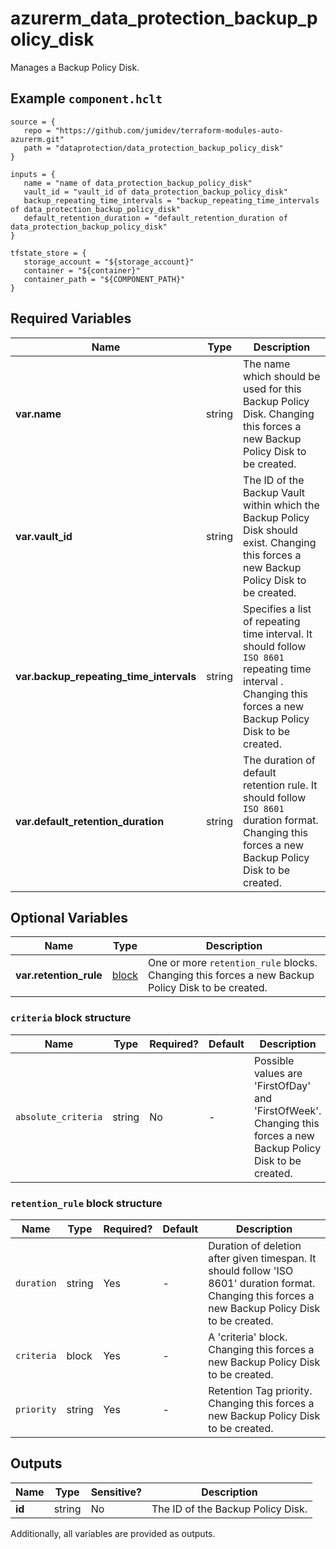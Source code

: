 # azurerm_data_protection_backup_policy_disk

Manages a Backup Policy Disk.

## Example `component.hclt`

```hcl
source = {
   repo = "https://github.com/jumidev/terraform-modules-auto-azurerm.git" 
   path = "dataprotection/data_protection_backup_policy_disk" 
}

inputs = {
   name = "name of data_protection_backup_policy_disk" 
   vault_id = "vault_id of data_protection_backup_policy_disk" 
   backup_repeating_time_intervals = "backup_repeating_time_intervals of data_protection_backup_policy_disk" 
   default_retention_duration = "default_retention_duration of data_protection_backup_policy_disk" 
}

tfstate_store = {
   storage_account = "${storage_account}" 
   container = "${container}" 
   container_path = "${COMPONENT_PATH}" 
}

```

## Required Variables

| Name | Type |  Description |
| ---- | --------- |  ----------- |
| **var.name** | string |  The name which should be used for this Backup Policy Disk. Changing this forces a new Backup Policy Disk to be created. | 
| **var.vault_id** | string |  The ID of the Backup Vault within which the Backup Policy Disk should exist. Changing this forces a new Backup Policy Disk to be created. | 
| **var.backup_repeating_time_intervals** | string |  Specifies a list of repeating time interval. It should follow `ISO 8601` repeating time interval . Changing this forces a new Backup Policy Disk to be created. | 
| **var.default_retention_duration** | string |  The duration of default retention rule. It should follow `ISO 8601` duration format. Changing this forces a new Backup Policy Disk to be created. | 

## Optional Variables

| Name | Type |  Description |
| ---- | --------- |  ----------- |
| **var.retention_rule** | [block](#retention_rule-block-structure) |  One or more `retention_rule` blocks. Changing this forces a new Backup Policy Disk to be created. | 

### `criteria` block structure

| Name | Type | Required? | Default | Description |
| ---- | ---- | --------- | ------- | ----------- |
| `absolute_criteria` | string | No | - | Possible values are 'FirstOfDay' and 'FirstOfWeek'. Changing this forces a new Backup Policy Disk to be created. |

### `retention_rule` block structure

| Name | Type | Required? | Default | Description |
| ---- | ---- | --------- | ------- | ----------- |
| `duration` | string | Yes | - | Duration of deletion after given timespan. It should follow 'ISO 8601' duration format. Changing this forces a new Backup Policy Disk to be created. |
| `criteria` | block | Yes | - | A 'criteria' block. Changing this forces a new Backup Policy Disk to be created. |
| `priority` | string | Yes | - | Retention Tag priority. Changing this forces a new Backup Policy Disk to be created. |



## Outputs

| Name | Type | Sensitive? | Description |
| ---- | ---- | --------- | --------- |
| **id** | string | No  | The ID of the Backup Policy Disk. | 

Additionally, all variables are provided as outputs.
